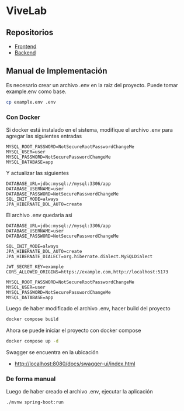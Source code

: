# ViveLab

## Repositorios

- [Frontend](https://github.com/juandavidafve/proyecto-web-frontend)
- [Backend](https://github.com/Guerrerod14Ufps/web2)

## Manual de Implementación

Es necesario crear un archivo .env en la raiz del proyecto. Puede tomar example.env como base.

```sh
cp example.env .env
```

### Con Docker

Si docker está instalado en el sistema, modifique el archivo .env para agregar las siguientes entradas

```
MYSQL_ROOT_PASSWORD=NotSecureRootPasswordChangeMe
MYSQL_USER=user
MYSQL_PASSWORD=NotSecurePasswordChangeMe
MYSQL_DATABASE=app
```

Y actualizar las siguientes

```
DATABASE_URL=jdbc:mysql://mysql:3306/app
DATABASE_USERNAME=user
DATABASE_PASSWORD=NotSecurePasswordChangeMe
SQL_INIT_MODE=always
JPA_HIBERNATE_DDL_AUTO=create
```

El archivo .env quedaria asi

```
DATABASE_URL=jdbc:mysql://mysql:3306/app
DATABASE_USERNAME=user
DATABASE_PASSWORD=NotSecurePasswordChangeMe

SQL_INIT_MODE=always
JPA_HIBERNATE_DDL_AUTO=create
JPA_HIBERNATE_DIALECT=org.hibernate.dialect.MySQLDialect

JWT_SECRET_KEY=example
CORS_ALLOWED_ORIGINS=https://example.com,http://localhost:5173

MYSQL_ROOT_PASSWORD=NotSecureRootPasswordChangeMe
MYSQL_USER=user
MYSQL_PASSWORD=NotSecurePasswordChangeMe
MYSQL_DATABASE=app
```

Luego de haber modificado el archivo .env, hacer build del proyecto

```sh
docker compose build
```

Ahora se puede iniciar el proyecto con docker compose

```sh
docker compose up -d
```

Swagger se encuentra en la ubicación

- [http://localhost:8080/docs/swagger-ui/index.html](http://localhost:8080/docs/swagger-ui/index.html)

### De forma manual

Luego de haber creado el archivo .env, ejecutar la aplicación

```sh
./mvnw spring-boot:run
```
